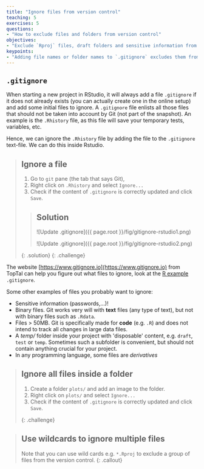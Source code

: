 ```yaml
---
title: "Ignore files from version control"
teaching: 5
exercises: 5
questions:
- "How to exclude files and folders from version control"
objectives:
- "Exclude `Rproj` files, draft folders and sensitive information from version control"
keypoints:
- "Adding file names or folder names to `.gitignore` excludes them from version control"
---
```


## `.gitignore`

When starting a new project in RStudio, it will always add a file `.gitignore` if it does not already exists (you can actually create one in the online setup) and add some initial files to ignore. A `.gitignore` file enlists all those files that should not be taken into account by Git (not part of the snapshot). An example is the `.Rhistory` file, as this file will save your temporary tests, variables, etc.

Hence, we can ignore the `.Rhistory` file by adding the file to the `.gitignore` text-file. We can do this inside Rstudio.

> ## Ignore a file
> 
> 1. Go to `git` pane (the tab that says Git), 
> 2. Right click on `.Rhistory` and select `Ignore...`
> 3. Check if the content of `.gitignore` is correctly updated and click `Save`.
> 
> > ## Solution
> >
> > ![Update .gitignore]({{ page.root }}/fig/gitignore-rstudio1.png)
> > 
> > ![Update .gitignore]({{ page.root }}/fig/gitignore-rstudio2.png)
> >
> {: .solution}
{: .challenge}

The website [https://www.gitignore.io](https://www.gitignore.io) from TopTal can help you figure out what files to ignore, look at the [R example](https://www.toptal.com/developers/gitignore/api/r) `.gitignore`.

Some other examples of files you probably want to ignore:
- Sensitive information (passwords,...)!
- Binary files. Git works very will with **text** files (any type of text), but not with binary files such as `.Rdata`.
- Files > 50MB. Git is specifically made for **code** (e.g. `.R`) and does not intend to track all changes in large data files.
- A _temp/_ folder inside your project with 'disposable' content, e.g. `draft`, `test` or `temp`. Sometimes such a subfolder is convenient, but should not contain anything crucial for your project.
- In any programming language, some files are _derivatives_

> ## Ignore all files inside a folder
>
> 1. Create a folder `plots/` and add an image to the folder.
> 2. Right click on `plots/` and select `Ignore...`
> 3. Check if the content of `.gitignore` is correctly updated and click `Save`.
>
> {: .challenge}

> ## Use wildcards to ignore multiple files
> 
> Note that you can use wild cards e.g. `*.Rproj` to exclude a group of files from the version control.
{: .callout}

 




